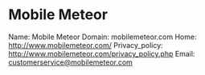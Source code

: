
# Mobile Meteor

Name: Mobile Meteor
Domain: mobilemeteor.com
Home: http://www.mobilemeteor.com/
Privacy_policy: http://www.mobilemeteor.com/privacy_policy.php
Email: customerservice@mobilemeteor.com
